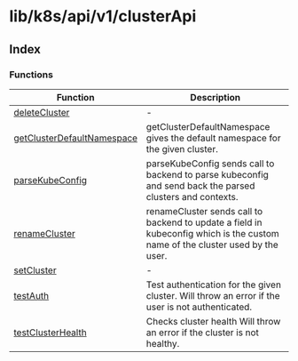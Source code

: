 # lib/k8s/api/v1/clusterApi

## Index

### Functions

| Function | Description |
| ------ | ------ |
| [deleteCluster](functions/deleteCluster.md) | - |
| [getClusterDefaultNamespace](functions/getClusterDefaultNamespace.md) | getClusterDefaultNamespace gives the default namespace for the given cluster. |
| [parseKubeConfig](functions/parseKubeConfig.md) | parseKubeConfig sends call to backend to parse kubeconfig and send back the parsed clusters and contexts. |
| [renameCluster](functions/renameCluster.md) | renameCluster sends call to backend to update a field in kubeconfig which is the custom name of the cluster used by the user. |
| [setCluster](functions/setCluster.md) | - |
| [testAuth](functions/testAuth.md) | Test authentication for the given cluster. Will throw an error if the user is not authenticated. |
| [testClusterHealth](functions/testClusterHealth.md) | Checks cluster health Will throw an error if the cluster is not healthy. |
